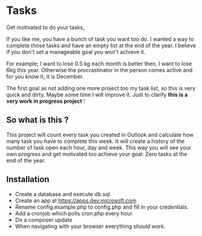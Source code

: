 # Tasks
Get motivated to do your tasks,

If you like me, you have a bunch of task you want too do. I wanted a way to complete those tasks and have an empty list at the end of the year. I believe if you don't set a manageable goal you won't achieve it.

For example; I want to lose 0.5 kg each month is better then, I want to lose 6kg this year. Otherwise the procrastinator in the person comes active and for you know it, it is December. 

The first goal as not adding one more project too my task list, so this is very quick and dirty. Maybe some time I will improve it. Just to clarify **this is a very work in progress project** !


## So what is this ? 
This project will count every task you created in Outlook and calculate how many task you have to complete this week. It will create a history of the number of task open each hour, day and week. This way you will see your own progress and get motivated too achieve your goal: Zero tasks at the end of the year.


## Installation

- Create a database and execute db.sql
- Create an app at https://apps.dev.microsoft.com
- Rename config.example.php to config.php and fill in your credentials. 
- Add a cronjob which polls cron.php every hour.
- Do a composer update
- When navigating with your browser everything _should_ work.
 